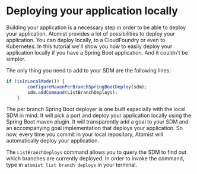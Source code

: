 # Deploying your application locally

Building your application is a necessary step in order to be able to deploy your application. Atomist provides a lot of possibilities to deploy your application. You can deploy locally, to a CloudFoundry or even to Kubernetes. In this tutorial we'll show you how to easily deploy your application locally if you have a Spring Boot application. And it couldn't be simpler.

The only thing you need to add to your SDM are the following lines:

``` typescript
if (isInLocalMode()) {
        configureMavenPerBranchSpringBootDeploy(sdm);
        sdm.addCommand(ListBranchDeploys);
    }
```

The per branch Spring Boot deployer is one built especially with the local SDM in mind. It will pick a port and deploy your application locally using the Spring Boot maven plugin. It will transparently add a goal to your SDM and an accompanying goal implementation that deploys your application. So now, every time you commit in your local repository, Atomist will automatically deploy your application.

The `ListBranchDeploys` command allows you to query the SDM to find out which branches are currently deployed. In order to invoke the command, type in `atomist list branch deploys` in your terminal.

